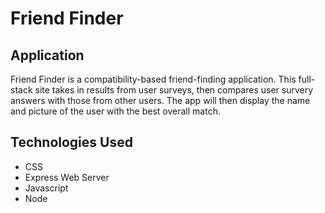 # Friend Finder

<!-- * [FriendFinder] () -->

## Application

Friend Finder is a compatibility-based friend-finding application. This full-stack site takes in results from user surveys, then compares user survery answers with those from other users. The app will then display the name and picture of the user with the best overall match.

## Technologies Used
- CSS
- Express Web Server
- Javascript
- Node
